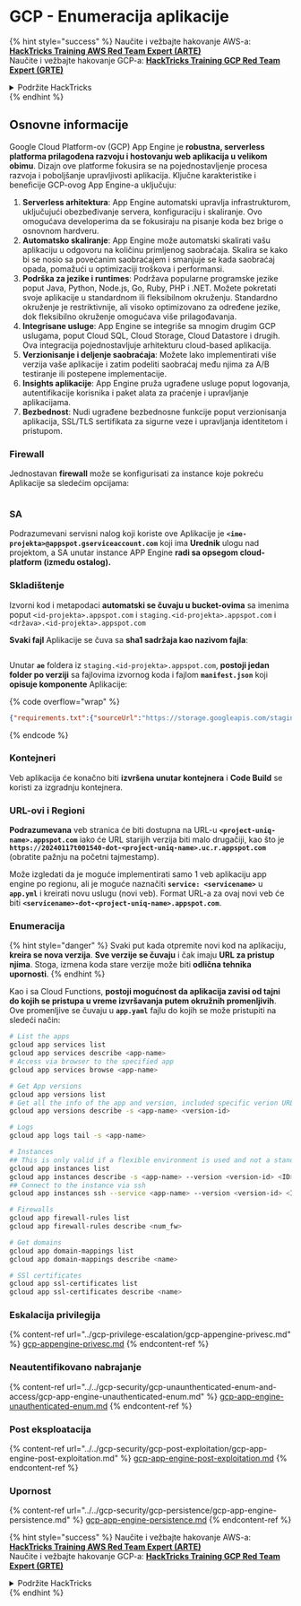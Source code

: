 # GCP - Enumeracija aplikacije

{% hint style="success" %}
Naučite i vežbajte hakovanje AWS-a: <img src="/.gitbook/assets/image.png" alt="" data-size="line">[**HackTricks Training AWS Red Team Expert (ARTE)**](https://training.hacktricks.xyz/courses/arte)<img src="/.gitbook/assets/image.png" alt="" data-size="line">\
Naučite i vežbajte hakovanje GCP-a: <img src="/.gitbook/assets/image (2).png" alt="" data-size="line">[**HackTricks Training GCP Red Team Expert (GRTE)**<img src="/.gitbook/assets/image (2).png" alt="" data-size="line">](https://training.hacktricks.xyz/courses/grte)

<details>

<summary>Podržite HackTricks</summary>

* Proverite [**planove pretplate**](https://github.com/sponsors/carlospolop)!
* **Pridružite se** 💬 [**Discord grupi**](https://discord.gg/hRep4RUj7f) ili [**telegram grupi**](https://t.me/peass) ili nas **pratite** na **Twitteru** 🐦 [**@hacktricks\_live**](https://twitter.com/hacktricks\_live)**.**
* **Podelite hakovanje trikova slanjem PR-ova na** [**HackTricks**](https://github.com/carlospolop/hacktricks) i [**HackTricks Cloud**](https://github.com/carlospolop/hacktricks-cloud) github repozitorijume.

</details>
{% endhint %}

## Osnovne informacije <a href="#reviewing-app-engine-configurations" id="reviewing-app-engine-configurations"></a>


Google Cloud Platform-ov (GCP) App Engine je **robustna, serverless platforma prilagođena razvoju i hostovanju web aplikacija u velikom obimu**. Dizajn ove platforme fokusira se na pojednostavljenje procesa razvoja i poboljšanje upravljivosti aplikacija. Ključne karakteristike i beneficije GCP-ovog App Engine-a uključuju:

1. **Serverless arhitektura**: App Engine automatski upravlja infrastrukturom, uključujući obezbeđivanje servera, konfiguraciju i skaliranje. Ovo omogućava developerima da se fokusiraju na pisanje koda bez brige o osnovnom hardveru.
2. **Automatsko skaliranje**: App Engine može automatski skalirati vašu aplikaciju u odgovoru na količinu primljenog saobraćaja. Skalira se kako bi se nosio sa povećanim saobraćajem i smanjuje se kada saobraćaj opada, pomažući u optimizaciji troškova i performansi.
3. **Podrška za jezike i runtimes**: Podržava popularne programske jezike poput Java, Python, Node.js, Go, Ruby, PHP i .NET. Možete pokretati svoje aplikacije u standardnom ili fleksibilnom okruženju. Standardno okruženje je restriktivnije, ali visoko optimizovano za određene jezike, dok fleksibilno okruženje omogućava više prilagođavanja.
4. **Integrisane usluge**: App Engine se integriše sa mnogim drugim GCP uslugama, poput Cloud SQL, Cloud Storage, Cloud Datastore i drugih. Ova integracija pojednostavljuje arhitekturu cloud-based aplikacija.
5. **Verzionisanje i deljenje saobraćaja**: Možete lako implementirati više verzija vaše aplikacije i zatim podeliti saobraćaj među njima za A/B testiranje ili postepene implementacije.
6. **Insights aplikacije**: App Engine pruža ugrađene usluge poput logovanja, autentifikacije korisnika i paket alata za praćenje i upravljanje aplikacijama.
7. **Bezbednost**: Nudi ugrađene bezbednosne funkcije poput verzionisanja aplikacija, SSL/TLS sertifikata za sigurne veze i upravljanja identitetom i pristupom.

### Firewall

Jednostavan **firewall** može se konfigurisati za instance koje pokreću Aplikacije sa sledećim opcijama:

<figure><img src="../../../.gitbook/assets/image (3) (1) (2).png" alt=""><figcaption></figcaption></figure>

### SA

Podrazumevani servisni nalog koji koriste ove Aplikacije je **`<ime-projekta>@appspot.gserviceaccount.com`** koji ima **Urednik** ulogu nad projektom, a SA unutar instance APP Engine **radi sa opsegom cloud-platform (između ostalog).**

### Skladištenje

Izvorni kod i metapodaci **automatski se čuvaju u bucket-ovima** sa imenima poput `<id-projekta>.appspot.com` i `staging.<id-projekta>.appspot.com` i `<država>.<id-projekta>.appspot.com`&#x20;

**Svaki fajl** Aplikacije se čuva sa **sha1 sadržaja kao nazivom fajla**:

<figure><img src="../../../.gitbook/assets/image (4) (6).png" alt=""><figcaption></figcaption></figure>

Unutar **`ae`** foldera iz `staging.<id-projekta>.appspot.com`, **postoji jedan folder po verziji** sa fajlovima izvornog koda i fajlom **`manifest.json`** koji **opisuje komponente** Aplikacije:

{% code overflow="wrap" %}
```json
{"requirements.txt":{"sourceUrl":"https://storage.googleapis.com/staging.onboarding-host-98efbf97812843.appspot.com/a270eedcbe2672c841251022b7105d340129d108","sha1Sum":"a270eedc_be2672c8_41251022_b7105d34_0129d108"},"main_test.py":{"sourceUrl":"https://storage.googleapis.com/staging.onboarding-host-98efbf97812843.appspot.com/0ca32fd70c953af94d02d8a36679153881943f32","sha1Sum":"0ca32fd7_0c953af9_4d02d8a ...
```
{% endcode %}

### Kontejneri

Veb aplikacija će konačno biti **izvršena unutar kontejnera** i **Code Build** se koristi za izgradnju kontejnera.

### URL-ovi i Regioni

**Podrazumevana** veb stranica će biti dostupna na URL-u **`<project-uniq-name>.appspot.com`** iako će URL starijih verzija biti malo drugačiji, kao što je **`https://20240117t001540-dot-<project-uniq-name>.uc.r.appspot.com`** (obratite pažnju na početni tajmestamp).

Može izgledati da je moguće implementirati samo 1 veb aplikaciju app engine po regionu, ali je moguće naznačiti **`service: <servicename>`** u **`app.yml`** i kreirati novu uslugu (novi veb). Format URL-a za ovaj novi veb će biti **`<servicename>-dot-<project-uniq-name>.appspot.com`**.

### Enumeracija

{% hint style="danger" %}
Svaki put kada otpremite novi kod na aplikaciju, **kreira se nova verzija**. **Sve verzije se čuvaju** i čak imaju **URL za pristup njima**. Stoga, izmena koda stare verzije može biti **odlična tehnika upornosti**.
{% endhint %}

Kao i sa Cloud Functions, **postoji mogućnost da aplikacija zavisi od tajni do kojih se pristupa u vreme izvršavanja putem okružnih promenljivih**. Ove promenljive se čuvaju u **`app.yaml`** fajlu do kojih se može pristupiti na sledeći način:
```bash
# List the apps
gcloud app services list
gcloud app services describe <app-name>
# Access via browser to the specified app
gcloud app services browse <app-name>

# Get App versions
gcloud app versions list
# Get all the info of the app and version, included specific verion URL and the env
gcloud app versions describe -s <app-name> <version-id>

# Logs
gcloud app logs tail -s <app-name>

# Instances
## This is only valid if a flexible environment is used and not a standard one
gcloud app instances list
gcloud app instances describe -s <app-name> --version <version-id> <ID>
## Connect to the instance via ssh
gcloud app instances ssh --service <app-name> --version <version-id> <ID>

# Firewalls
gcloud app firewall-rules list
gcloud app firewall-rules describe <num_fw>

# Get domains
gcloud app domain-mappings list
gcloud app domain-mappings describe <name>

# SSl certificates
gcloud app ssl-certificates list
gcloud app ssl-certificates describe <name>
```
### Eskalacija privilegija

{% content-ref url="../gcp-privilege-escalation/gcp-appengine-privesc.md" %}
[gcp-appengine-privesc.md](../gcp-privilege-escalation/gcp-appengine-privesc.md)
{% endcontent-ref %}

### Neautentifikovano nabrajanje

{% content-ref url="../../gcp-security/gcp-unaunthenticated-enum-and-access/gcp-app-engine-unauthenticated-enum.md" %}
[gcp-app-engine-unauthenticated-enum.md](../../gcp-security/gcp-unaunthenticated-enum-and-access/gcp-app-engine-unauthenticated-enum.md)
{% endcontent-ref %}

### Post eksploatacija

{% content-ref url="../../gcp-security/gcp-post-exploitation/gcp-app-engine-post-exploitation.md" %}
[gcp-app-engine-post-exploitation.md](../../gcp-security/gcp-post-exploitation/gcp-app-engine-post-exploitation.md)
{% endcontent-ref %}

### Upornost

{% content-ref url="../../gcp-security/gcp-persistence/gcp-app-engine-persistence.md" %}
[gcp-app-engine-persistence.md](../../gcp-security/gcp-persistence/gcp-app-engine-persistence.md)
{% endcontent-ref %}

{% hint style="success" %}
Naučite i vežbajte hakovanje AWS-a:<img src="/.gitbook/assets/image.png" alt="" data-size="line">[**HackTricks Training AWS Red Team Expert (ARTE)**](https://training.hacktricks.xyz/courses/arte)<img src="/.gitbook/assets/image.png" alt="" data-size="line">\
Naučite i vežbajte hakovanje GCP-a: <img src="/.gitbook/assets/image (2).png" alt="" data-size="line">[**HackTricks Training GCP Red Team Expert (GRTE)**<img src="/.gitbook/assets/image (2).png" alt="" data-size="line">](https://training.hacktricks.xyz/courses/grte)

<details>

<summary>Podržite HackTricks</summary>

* Proverite [**planove pretplate**](https://github.com/sponsors/carlospolop)!
* **Pridružite se** 💬 [**Discord grupi**](https://discord.gg/hRep4RUj7f) ili [**telegram grupi**](https://t.me/peass) ili nas **pratite** na **Twitteru** 🐦 [**@hacktricks\_live**](https://twitter.com/hacktricks\_live)**.**
* **Podelite hakovanje trikova slanjem PR-ova na** [**HackTricks**](https://github.com/carlospolop/hacktricks) i [**HackTricks Cloud**](https://github.com/carlospolop/hacktricks-cloud) github repozitorijume.

</details>
{% endhint %}
